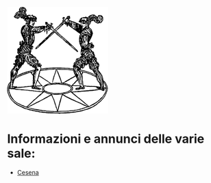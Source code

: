 <img src="/assets/img/Logo_Saam2.png" height="250"/>

# Informazioni e annunci delle varie sale:

- [Cesena](/cesena)
